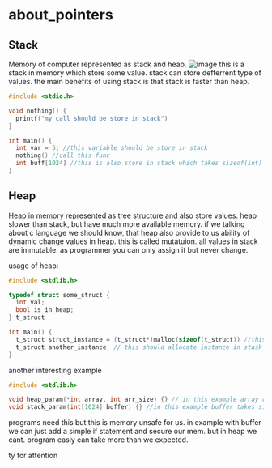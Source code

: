 # about_pointers

## Stack
Memory of computer represented as stack and heap.
![image](https://github.com/user-attachments/assets/b4c9335a-08f2-4ef4-a7b8-5a75d23dd572)
this is a stack in memory which store some value. stack can store defferrent type of values. the main benefits of using stack is that stack is faster than heap.

```c
#include <stdio.h>

void nothing() {
  printf("my call should be store in stack")
}

int main() {
  int var = 5; //this variable should be store in stack 
  nothing() //call this func
  int buff[1024] //this is also store in stack which takes sizeof(int) * 1024 = 4KB
}
```

## Heap
Heap in memory represented as tree structure and also store values. heap slower than stack, but have much more available memory. if we talking about c language we should 
know, that heap also provide to us ability of dynamic change values in heap. this is called mutatuion. all values in stack are immutable. as programmer you can only assign it
but never change.

usage of heap:

```c
#include <stdlib.h>

typedef struct some_struct {
  int val;
  bool is_in_heap;
} t_struct

int main() {
  t_struct struct_instance = (t_struct*)malloc(sizeof(t_struct)) //this instance should be store in heap because malloc func returns pointer to ur instance
  t_struct another_instance; // this should allocate instance in stask
}  
```

another interesting example 

```c
#include <stdlib.h>

void heap_param(*int array, int arr_size) {} // in this example array represented as pointer to some point in memory. this mean that variable takes any size of memory, which we cant predict
void stack_param(int[1024] buffer) {} //in this example buffer takes sizeof(int) * 1024 memory in stack and we can predict how long they can be

```

programs need this but this is memory unsafe for us. in example with buffer we can just add a simple if statement and secure our mem. but in heap we cant. program easly can take more than we expected.

ty for attention 

